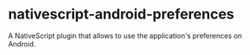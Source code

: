 # nativescript-android-preferences
A NativeScript plugin that allows to use the application's preferences on Android.
